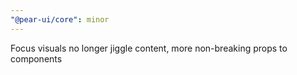 ```yaml
---
"@pear-ui/core": minor
---
```


Focus visuals no longer jiggle content, more non-breaking props to components
